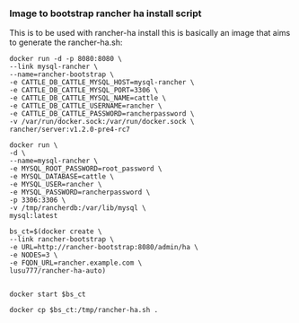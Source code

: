 ### Image to bootstrap rancher ha install script


This is to be used with rancher-ha install this is basically an image that aims to generate the rancher-ha.sh:

```
docker run -d -p 8080:8080 \
--link mysql-rancher \
--name=rancher-bootstrap \
-e CATTLE_DB_CATTLE_MYSQL_HOST=mysql-rancher \
-e CATTLE_DB_CATTLE_MYSQL_PORT=3306 \
-e CATTLE_DB_CATTLE_MYSQL_NAME=cattle \
-e CATTLE_DB_CATTLE_USERNAME=rancher \
-e CATTLE_DB_CATTLE_PASSWORD=rancherpassword \
-v /var/run/docker.sock:/var/run/docker.sock \
rancher/server:v1.2.0-pre4-rc7

docker run \
-d \
--name=mysql-rancher \
-e MYSQL_ROOT_PASSWORD=root_password \
-e MYSQL_DATABASE=cattle \
-e MYSQL_USER=rancher \
-e MYSQL_PASSWORD=rancherpassword \
-p 3306:3306 \
-v /tmp/rancherdb:/var/lib/mysql \
mysql:latest

bs_ct=$(docker create \
--link rancher-bootstrap \
-e URL=http://rancher-bootstrap:8080/admin/ha \
-e NODES=3 \
-e FQDN_URL=rancher.example.com \
lusu777/rancher-ha-auto)


docker start $bs_ct

docker cp $bs_ct:/tmp/rancher-ha.sh .
```
